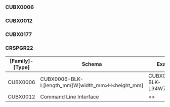 ### CUBX0006

### CUBX0012

### CUBX0177

### CRSPGR22





| [Family]-[Type]             | Schema                                  | Example |
| --------------------- | ------------------------------------ | --------- |
| CUBX0006              | CUBX0006-BLK-L[length_mm]W[width_mm>H<height_mm] | CUBX0006-BLK-L34W765H877 |
| CUBX0012              | Command Line Interface               | <> |
